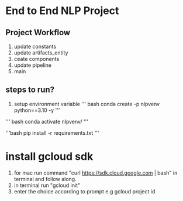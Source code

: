 # End to End NLP Project




## Project Workflow
1. update constants
2. update artifacts_entity
3. ceate components
4. update pipeline
5. main
 

## steps to run?

1. setup environment variable 
''' bash 
conda create -p nlpvenv python==3.10 -y
'''

''' bash 
conda activate nlpvenv/
'''

'''bash 
pip install -r requirements.txt
'''

# install gcloud sdk 
1. for mac run command "curl https://sdk.cloud.google.com | bash" in terminal and follow along.
2. in terminal run "gcloud init" 
3. enter the choice according to prompt e.g gcloud project id 

